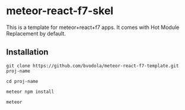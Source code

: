 # meteor-react-f7-skel

This is a template for meteor+react+f7 apps.
It comes with Hot Module Replacement by default.

## Installation

`git clone https://github.com/bvodola/meteor-react-f7-template.git proj-name`

`cd proj-name`

`meteor npm install`

`meteor`
